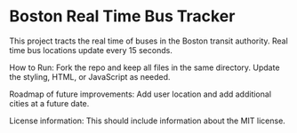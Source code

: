 # Boston Real Time Bus Tracker
This project tracts the real time of buses in the Boston transit authority. Real time bus locations update every 15 seconds.  

How to Run: Fork the repo and keep all files in the same directory. Update the styling, HTML, or JavaScript as needed.

Roadmap of future improvements: Add user location and add additional cities at a future date.

License information: This should include information about the MIT license. 
